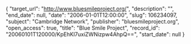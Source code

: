 {
  "target_url": "http://www.bluesmileproject.org/", 
  "description": "", 
  "end_date": null, 
  "date": "2006-01-01T12:00:00", 
  "slug": 106234097, 
  "subject": "Cambridge Network", 
  "publisher": "bluesmileproject.org", 
  "open_access": true, 
  "title": "Blue Smile Project", 
  "record_id": "20060101T120000/KpEhKl7uxiZWNizpw4AhpQ==", 
  "start_date": null
}

